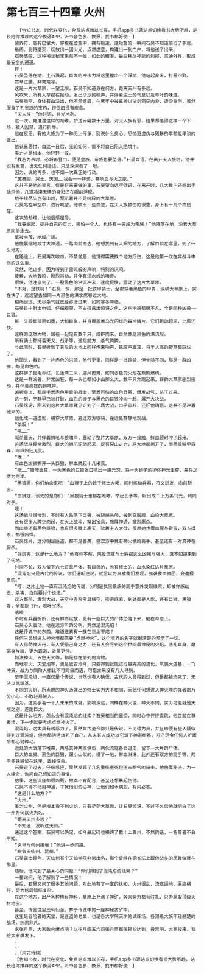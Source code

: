 # 第七百三十四章 火州
        【告知书友，时代在变化，免费站点难以长存，手机app多书源站点切换看书大势所趋，站长给你推荐的这个换源APP，听书音色多、换源、找书都好使！】
       破界符，能有巴掌大，穿梭在虚空中，拥有极速，这短暂的一瞬间石昊不知道前行了多远。
       最终，此符磨灭，绽放出一团火光，点燃虚空，构建出一到门户，将他送了出来。
       石昊感叹，这种稀世秘宝果然不一般，如此的精准，最后耗尽神能的刹那，贯通外界，形成最安全的通道。
       砰！
       石昊坠落在地，土石溅起，巨大的冲击力将这里撞出一个深坑，他站起身来，打量四野。
       蒿草过腰，非常荒凉。
       这是一片大草原，一望无垠，石昊不知道身在何方，距离天州有多远。
       风吹来，所有大草都在摇动，发出沙沙的响声，并伴着泥土的气息以及草叶的味道。
       石昊腾空，身体有血溢出，他不禁蹙眉，在黑牢中被真神以法剑洞穿肉身，遭受重创，虽然服食了孔雀族的宝药，但依旧没有痊愈。
       “天人族！”他轻语，目光冷冽。
       这一次，竟遭遇这样的劫难，护送云曦数十万里，对天人族有恩，结果却落得这样一个下场，被人囚禁，进行折辱。
       他在反思，有的大族为了一种无上传承，别说什么良心，恐怕更虚伪与残暴的事都能平淡的做出。
       他认真思忖，自这一日后，无论如何，都不将自己陷入绝境中。
       实力才是根本，他轻轻一叹。
       “我若为帝时，必将再登门，便是皇族、帝族也要坠落。”石昊自语，在离开天人族时，他并没有发誓，也无任何话语，只是深深看了一眼。
       因为，说的再多，也不如一次真正的行动。
       “魔葵园、冥土、天国……我会一一拜访，奏响血与火之歌。”
       这并不是他的誓言，仅是将来要做的事，石昊望向远空低语，在离开时，几大教主还想出手擒杀他，几道冷漠无情的身影还在眼前浮现。
       地平线尽头也有山岭，预示着并不是纯粹的大草原。
       石昊站在半空中，进行眺望，他咳出一些血迹，在天人族被伤的很重，身上有十几个血窟窿。
       这次的劫难，让他倍感屈辱。
       “我要崛起，提升自己的实力，哪怕一个人，也终有一天成为帝族！”他降落在地，沿着大草原向前走去。
       草被丰茂，地域广阔。
       他施展缩地成寸大神通，一路向前而去，他想找到有人烟的地方，了解目前在哪里，到了什么地方。
       在路途上，石昊再次咳血，不禁皱眉，他觉得需要找个地方疗伤，这是他第一次在非战斗中伤的这么重。
       突然，他止步，因为听到了雷鸣般的声响，特别的沉闷。
       接着，大地轰鸣，剧烈抖动，并伴有洪水般的啸音。
       很快，他注意到了，一股黑色的洪流冲来，速度极快，震动了这片大草原。
       “不对，是铁骑！”石昊一惊，那是一批铁甲骑士，全都穿着黑色的甲胄，纵横大草原上，实在快了，远远望去如同一片黑色的洪水席卷过大地。
       相隔很远，无尽杀气就已经弥漫过来，如同寒冬降临。
       石昊目中射出电弧，仔细观望，不由得露出惊讶之色，这些坐骑都很不凡，全是同种凶兽——巨狼。
       每一头狼都漆黑如墨，大如巨象，并且覆盖着乌光闪烁的森冷鳞片，它们跑动起来，比风还快。
       这样的庞然大物，加在一起足有数千只，成群而来，自然像是黑色的洪流般。
       所有骑士都持着天戈、战矛等，遥指前方，杀气腾腾。
       与此同时，石昊听到了背后的大地上同样传来响声，铁蹄声震耳，将半人高的野草都踩烂了。
       他回头，看到了一片赤色的洪流，煞气更重，同样是一批铁骑，但坐骑不同，那是一群凶狮，都是血色的。
       这群狮子鬓毛赤红，长达两三米，迎风而舞，如同赤色的火焰在熊熊燃烧。
       这是一群凶兽，非常凶狂，每一头也都如小山那么大，数千只奔跑起来，踩的大草原剧烈摇动，并伴着疯狂的狮吼声。
       凶狮身上，都端坐着赤色甲胄的战士，擎着可怕的血色兵器，爆发战气，杀了过来。
       这一刻，宁静早已被打破，血色的狮子与黑色的巨狼冲向一起，展开大决战。
       石昊惊诧，刚来到这片大草原就见识到了一场大战，出乎意料，还好他确信，这并不是冲着他来的。
       他化成一道虚影，横穿大草原，避过双方铁骑，在远处静静地观战。
       “杀啊！”
       “吼……”
       喊杀震天，并伴着狮吼与狼啸声，震动了整片大草原，双方一接触，鲜血顿时冲了起来。
       这场战斗异常激烈，巨大的狮爪轮动起来，足有裂山之力，将大地都撕开了，而黑狼鳞甲森森，同样凶狂无比。
       “噗！”
       有血色凶狮撕开一头巨狼，鲜血腾起十几米高。
       “嗷……”狼嚎震耳，一头黑色的巨狼张口喷出一道光刃，将一头狮子的护体神光击穿，并将之劈为两半。
       “黑狼匪，你们纳命来吧！”血狮子上的数千修士大喝，同时挥动兵器，符文迸发，向前斩去。
       “血狮寇，该死的是你们！”黑狼骑士也都在咆哮，举起长矛等，射出成千上万条乌光，刺向对手。
       噗！
       这场战斗很惨烈，不时有人跌落下巨兽，被斩掉头颅，被刺穿胸膛，血染大草原。
       还有很多人腾空而起，在天上战斗，祭出宝具，施展神通，激烈厮杀。
       而血狮还有黑色巨狼，也有很多腾上高天，驮着主人大战，很原始也很血腥与野蛮，双方搏杀，都很凶悍。
       石昊惊异，这分明是匪盗，都不是善类，但双方中竟有神火境的高手，甚至还有一对真神在厮杀。
       “好厉害，这是什么地方？”他有些不解，两股流寇与土匪都这么凶残与强大，真不知道来到了何地。
       时间不长，双方留下六七百具尸体，有巨兽的，也有修士的，血水染红这片草原。
       “混沌焰只是古代的传说，你们道听途说，就信以为真被我们发现，强袭我血狮团，会遭报复的。”
       “哼，这片土地一直有混沌焰的传说，分明是我黑狼族的高手意外发现线索，却被你族劫走、杀害，自然要讨个说法。”
       双方厮杀，激烈大战，天空中各种宝具横空，密密麻麻，到处都是人影，还有巨狮、黑狼等，全都能飞行，喷吐宝术。
       喀嚓！
       不时有兵器折断，还有鲜血绽放，更有一些巨大的尸体坠落下来，砸在草原上。
       石昊心头震动，他在远方听的分明，竟然是混沌焰！
       这是传说中的东西，难道还真有一簇在世上不成？
       任何生灵想进入神火境都需要“点燃神火”，这个境界的名字就很清楚的预示了一切。
       有人借助神火丹，有人凭借己身之力，还有人会寻到这个世间最神秘的火焰，洗礼自身，磨砺身与魂，更为霸道，效果更佳。
       如浊神火、五色天火等，都是排在前列的奇物。
       而地府火、天堂焰等，更是震古烁今，只要得到就能进行最完美的进化，筑强大道基，一飞冲天，战力与同阶人相比不可同日而语，可惜古来没有几人寻到。
       至于混沌焰，一直仅是个传说，当然也有人确信，古代的人曾得到过，但是都被烧死了，无法以此筑基。
       不同的火焰，所点燃的神火造就出的修士实力大不相同，因此任何想进入神火境的强者都万分小心，不敢轻易破入。
       因为，这关乎着一个人未来的成就，影响深远，同样在神火境，神火不同，实力可能就是天壤之别，差距巨大。
       这是什么地方，怎么会有混沌焰的线索？石昊相当的震惊，同时心中怦怦直跳，他目前在尊者境，下一步就要考虑点燃神火了。
       混沌焰，这太具有诱惑力了，虽然自古至今都只是传说，不见得为真，并且即便有些人疑似得到过混沌焰，但也都活活烧死了自己，从未有人成功以它筑下神道根基，可还是令任何人听闻后都心驰神动。
       远处的大战落下帷幕，两名真神两败俱伤，两伙流寇各自退走，留下一大片的尸体。
       巨大的血狮、黑色的巨狼，跟小山似的，横了一地，鲜血淋淋，此外还有双方的高手等，两千多铁骑留在这里，丢掉性命。
       石昊走了过去，仔细感应，果然发现了几名重伤垂死但还未断气的骑士，他施展秘法，为一人续命，询问自己想知道的事情。
       结果，这些流寇都很凶残，根本不肯配合，甚至还想暴起伤他。
       石昊不得不动用神通，干扰他们的心神，让他们如木偶般，有问必答。
       “这是什么地方？”
       “火州。”
       虽为火州，但是根本看不到火焰，只有茫茫大草原，让石昊惊讶，不过不久后他就明白了这一州为何以火为名。
       “距离天州多远？”
       “不知道，没听过天州。”
       通过这个答案，石昊可以确定，如今最起码也横跨了数十上百州，不然的话，一名尊者不会不知。
       “这里与何州接壤？”他进一步问道。
       “毗邻天仙州、昆州。”
       石昊露出异色，天仙州有个天仙学院非常出名，那个曾经在铜雀坛上跟他战斗的凤舞似就在那里。
       随后，他问到了最关心的问题：“你们得到了混沌焰的线索？”
       一番询问，他了解到了一些情况！
       最后，石昊又问了很多其他问题，对此地有了一定的认知，火州很乱，流寇遍地，匪盗横行，势力格局错综复杂。
       在这个地方，出产各种稀有神料，草原上充满了神矿，各大势力都有驻扎，只为获取顶级天材地宝。
       甚至，传言这里还有仙金，葬于传说中的一座神秘古矿中。
       这里是冒险者的天堂，是匪盗的老巢，也是各大学院天才的试炼场，各顶级大族年轻翘楚的战场，热闹非凡。
       求张月票，大家敢火爆点吧？以往月底五六百张月票都很轻松达到，投票吧，大家投来，我给大家爆发下。
       .
       .
       .（未完待续）
       【告知书友，时代在变化，免费站点难以长存，手机app多书源站点切换看书大势所趋，站长给你推荐的这个换源APP，听书音色多、换源、找书都好使！】